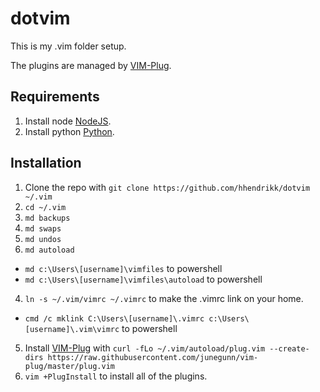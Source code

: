 # dotvim

This is my .vim folder setup.

The plugins are managed by [VIM-Plug](https://github.com/junegunn/vim-plug).

## Requirements
1. Install node [NodeJS](https://nodejs.org).
2. Install python [Python](https://python.org).

## Installation

1. Clone the repo with `git clone https://github.com/hhendrikk/dotvim ~/.vim`
2. `cd ~/.vim`
3. `md backups`
4. `md swaps`
5. `md undos`
3. `md autoload`
  - `md c:\Users\[username]\vimfiles` to powershell
  - `md c:\Users\[username]\vimfiles\autoload` to powershell
4. `ln -s ~/.vim/vimrc ~/.vimrc` to make the .vimrc link on your home.
  - `cmd /c mklink C:\Users\[username]\.vimrc c:\Users\[username]\.vim\vimrc` to powershell
5. Install [VIM-Plug](https://github.com/junegunn/vim-plug) with `curl -fLo ~/.vim/autoload/plug.vim --create-dirs https://raw.githubusercontent.com/junegunn/vim-plug/master/plug.vim`
6. `vim +PlugInstall` to install all of the plugins.
